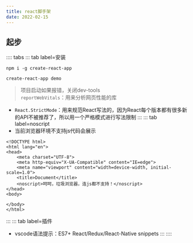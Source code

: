 ```yaml
---
title: react脚手架
date: 2022-02-15
---
```

## 起步
:::: tabs
::: tab label=安装
```shell
npm i -g create-react-app
```
```shell
create-react-app demo
```
>项目启动如果报错，关闭dev-tools  
>`reportWebVitals`：用来分析网页性能的库  
* `React.StrictMode`：用来规范React写法的，因为React每个版本都有很多新的API不被推荐了，所以用一个严格模式进行写法限制
:::
::: tab label=noscript
* 当前浏览器环境不支持js代码会展示
```html{8}
<!DOCTYPE html>
<html lang="en">
<head>
    <meta charset="UTF-8">
    <meta http-equiv="X-UA-Compatible" content="IE=edge">
    <meta name="viewport" content="width=device-width, initial-scale=1.0">
    <title>Document</title>
    <noscript>呵呵，垃圾浏览器，连js都不支持！</noscript>
</head>
<body>
    
</body>
</html>
```
:::
::: tab label=插件
* vscode语法提示：ES7+ React/Redux/React-Native snippets
:::
::::